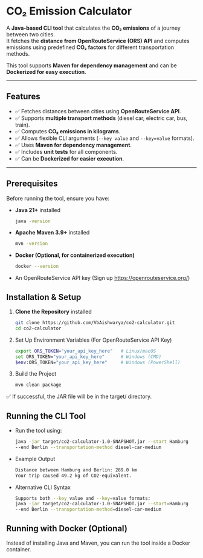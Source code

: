 # CO₂ Emission Calculator

A **Java-based CLI tool** that calculates the **CO₂ emissions** of a journey between two cities.  
It fetches the **distance from OpenRouteService (ORS) API** and computes emissions using predefined **CO₂ factors** for different transportation methods.

This tool supports **Maven for dependency management** and can be **Dockerized for easy execution**.

---

##  Features
- ✅ Fetches distances between cities using **OpenRouteService API**.
- ✅ Supports **multiple transport methods** (diesel car, electric car, bus, train).
- ✅ Computes **CO₂ emissions in kilograms**.
- ✅ Allows flexible CLI arguments (`--key value` and `--key=value` formats).
- ✅ Uses **Maven for dependency management**.
- ✅ Includes **unit tests** for all components.
- ✅ Can be **Dockerized for easier execution**.

---

##  Prerequisites

Before running the tool, ensure you have:

- **Java 21+** installed
  ```bash
  java -version
  
- **Apache Maven 3.9+** installed
  ```bash 
  mvn -version

- **Docker (Optional, for containerized execution)** 
  ```bash 
  docker --version

- An OpenRouteService API key (Sign up https://openrouteservice.org/)


## Installation & Setup

1. **Clone the Repository** installed
   ```bash
   git clone https://github.com/VbAishwarya/co2-calculator.git
   cd co2-calculator

2. Set Up Environment Variables (For OpenRouteService API Key)
   ```bash
   export ORS_TOKEN="your_api_key_here"   # Linux/macOS
   set ORS_TOKEN="your_api_key_here"      # Windows (CMD)
   $env:ORS_TOKEN="your_api_key_here"     # Windows (PowerShell)

3. Build the Project
   ```bash   
   mvn clean package

✅ If successful, the JAR file will be in the target/ directory.

## Running the CLI Tool

- Run the tool using:
   ```bash  
   java -jar target/co2-calculator-1.0-SNAPSHOT.jar --start Hamburg 
   --end Berlin --transportation-method diesel-car-medium

- Example Output
   ```bash 
   Distance between Hamburg and Berlin: 289.0 km
   Your trip caused 49.2 kg of CO2-equivalent.

- Alternative CLI Syntax
   ```bash 
  Supports both --key value and --key=value formats: 
  java -jar target/co2-calculator-1.0-SNAPSHOT.jar --start=Hamburg 
  --end Berlin --transportation-method=diesel-car-medium

## Running with Docker (Optional)

Instead of installing Java and Maven, you can run the tool inside a Docker container.

